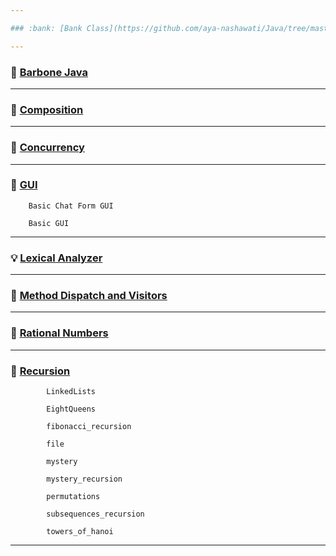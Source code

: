 ```yaml
---

### :bank: [Bank Class](https://github.com/aya-nashawati/Java/tree/master/Bank%20Class)

---
```


### :straight_ruler: [Barbone Java](https://github.com/aya-nashawati/Java/tree/master/Barebone%20Java)

---

### :roller_coaster: [Composition](https://github.com/aya-nashawati/Java/tree/master/Composition%20over%20Inheritance)

---

### :checkered_flag: [Concurrency](https://github.com/aya-nashawati/Java/tree/master/Concurrency)

---

### :white_square_button: [GUI](https://github.com/aya-nashawati/Java/tree/master/GUI)

        Basic Chat Form GUI

        Basic GUI

---

### :bulb: [Lexical Analyzer](https://github.com/aya-nashawati/Java/tree/master/Lexical%20Analyzer)

---

### :running: [Method Dispatch and Visitors](https://github.com/aya-nashawati/Java/tree/master/Method%20Dispatch%20and%20Visitors)

---

### :1234: [Rational Numbers](https://github.com/aya-nashawati/Java/tree/master/Rational%20Numbers)

---

### :repeat: [Recursion](https://github.com/aya-nashawati/Java/tree/master/Recursion)

            LinkedLists

            EightQueens

            fibonacci_recursion

            file

            mystery

            mystery_recursion

            permutations

            subsequences_recursion

            towers_of_hanoi
    
---
